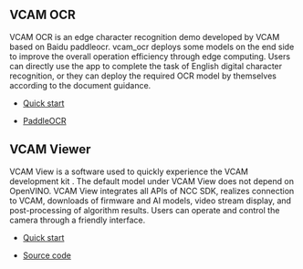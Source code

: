 


## VCAM OCR
VCAM OCR is an edge character recognition demo developed by VCAM based on Baidu paddleocr. vcam_ocr deploys some models on the end side to improve the overall operation efficiency through edge computing. Users can directly use the app to complete the task of English digital character recognition, or they can deploy the required OCR model by themselves according to the document guidance.

* [ Quick start ](./vcam_ocr)  

* [PaddleOCR](https://github.com/paddlepaddle/paddleocr)

  


## VCAM Viewer

VCAM View is a software used to quickly experience the VCAM  development kit . The default model under VCAM View does not depend  on OpenVINO. VCAM View integrates all APIs of NCC SDK, realizes  connection to VCAM, downloads of firmware and AI models, video stream display, and post-processing of algorithm results. Users can operate  and control the camera through a friendly interface.

* [Quick start](./vcam_viewer/linux)

* [Source code](./vcam_viewer/qt_package)

